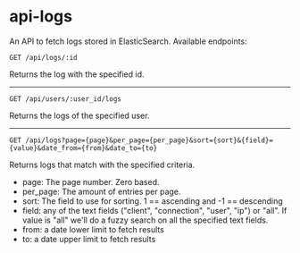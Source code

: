 # api-logs

An API to fetch logs stored in ElasticSearch. Available endpoints:

```GET /api/logs/:id```

Returns the log with the specified id.

---

```GET /api/users/:user_id/logs```

Returns the logs of the specified user.

---

```GET /api/logs?page={page}&per_page={per_page}&sort={sort}&{field}={value}&date_from={from}&date_to={to}```

Returns logs that match with the specified criteria.

* page: The page number. Zero based.
* per_page: The amount of entries per page. 
* sort: The field to use for sorting. 1 == ascending and -1 == descending
* field: any of the text fields ("client", "connection", "user", "ip") or "all". If value is "all" we'll do a fuzzy search on all the specified text fields.
* from: a date lower limit to fetch results
* to: a date upper limit to fetch results
